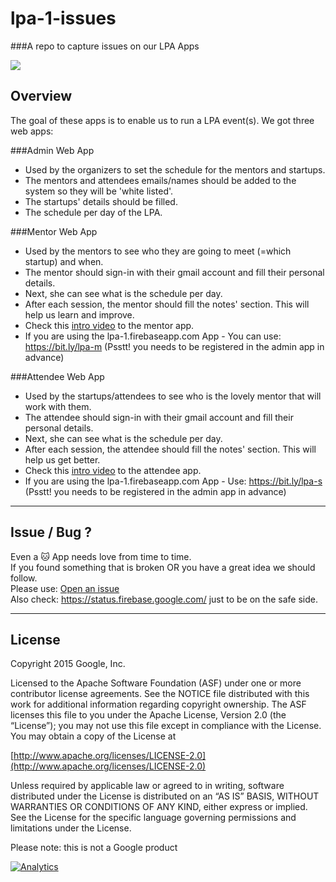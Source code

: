 # lpa-1-issues
###A repo to capture issues on our LPA Apps

![](https://developers.google.com/startups/images/logo-launch.svg)
## Overview

The goal of these apps is to enable us to run a LPA event(s).
We got three web apps:

###Admin Web App 
  * Used by the organizers to set the schedule for the mentors and startups. 
  * The mentors and attendees emails/names should be added to the system so they will be 'white listed'.
  * The startups' details should be filled.
  * The schedule per day of the LPA.

###Mentor Web App
  * Used by the mentors to see who they are going to meet (=which startup) and when.
  * The mentor should sign-in with their gmail account and fill their personal details.
  * Next, she can see what is the schedule per day.
  * After each session, the mentor should fill the notes' section. This will help us learn and improve.
  * Check this [intro video](https://youtu.be/trJcLl413hg) to the mentor app.
  * If you are using the lpa-1.firebaseapp.com App - You can use: https://bit.ly/lpa-m (Psstt! you needs to be registered in the admin app in advance)


###Attendee Web App
  * Used by the startups/attendees to see who is the lovely mentor that will work with them.
  * The attendee should sign-in with their gmail account and fill their personal details.
  * Next, she can see what is the schedule per day.
  * After each session, the attendee should fill the notes' section. This will help us get better.
  * Check this [intro video](https://youtu.be/psdF_o25dJc) to the attendee app.
  * If you are using the lpa-1.firebaseapp.com App - Use: https://bit.ly/lpa-s (Psstt! you needs to be registered in the admin app in advance)

-----

## Issue / Bug ?
Even a 🐱 App needs love from time to time.<br>
If you found something that is broken OR you have a great idea we should follow.<br>
Please use: [Open an issue](https://github.com/greenido/lpa-1-issues/issues)
<br>Also check: https://status.firebase.google.com/ just to be on the safe side.

-----
## License

Copyright 2015 Google, Inc.

Licensed to the Apache Software Foundation (ASF) under one or more contributor license agreements. See the NOTICE file distributed with this work for additional information regarding copyright ownership. The ASF licenses this file to you under the Apache License, Version 2.0 (the “License”); you may not use this file except in compliance with the License. You may obtain a copy of the License at

[http://www.apache.org/licenses/LICENSE-2.0](http://www.apache.org/licenses/LICENSE-2.0)

Unless required by applicable law or agreed to in writing, software distributed under the License is distributed on an “AS IS” BASIS, WITHOUT WARRANTIES OR CONDITIONS OF ANY KIND, either express or implied. See the License for the specific language governing permissions and limitations under the License.

Please note: this is not a Google product

[![Analytics](https://ga-beacon.appspot.com/UA-65622529-1/LPA-1-issues/)](https://github.com/igrigorik/ga-beacon)
